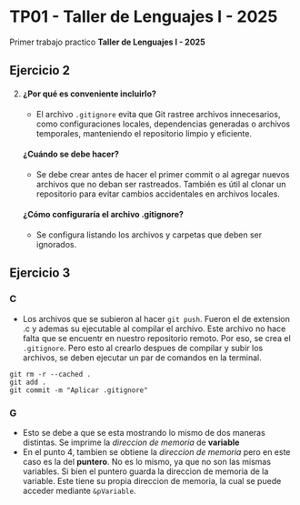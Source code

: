 # TP01 - Taller de Lenguajes I - 2025

Primer trabajo practico **Taller de Lenguajes I - 2025**

## Ejercicio 2

2. 
    #### ¿Por qué es conveniente incluirlo?
    - El archivo `.gitignore` evita que Git rastree archivos innecesarios, como configuraciones locales, dependencias generadas o archivos temporales, manteniendo el repositorio limpio y eficiente.
    #### ¿Cuándo se debe hacer?
    - Se debe crear antes de hacer el primer commit o al agregar nuevos archivos que no deban ser rastreados. También es útil al clonar un repositorio para evitar cambios accidentales en archivos locales.
    #### ¿Cómo configuraría el archivo .gitignore?
    - Se configura listando los archivos y carpetas que deben ser ignorados.

## Ejercicio 3

### C
- Los archivos que se subieron al hacer ```git push```. Fueron el de extension .c y ademas su ejecutable al compilar el archivo. Este archivo no hace falta que se encuentr en nuestro repositorio remoto. Por eso, se crea el ```.gitignore```. Pero esto al crearlo despues de compilar y subir los archivos, se deben ejecutar un par de comandos en la terminal.
```
git rm -r --cached .
git add .
git commit -m "Aplicar .gitignore"

``` 

### G
- Esto se debe a que se esta mostrando lo mismo de dos maneras distintas. Se imprime la _direccion de memoria_ de **variable** 
- En el punto 4, tambien se obtiene la _direccion de memoria_ pero en este caso es la del **puntero**. No es lo mismo, ya que no son las mismas variables. Si bien el puntero guarda la direccion de memoria de la variable. Este tiene su propia direccion de memoria, la cual se puede acceder mediante ```&pVariable```.
